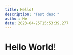 ```yaml
---
title: Hello!
description: "Test desc "
author: Me
date: 2023-04-25T15:53:39.277
---
```

# Hello World!




